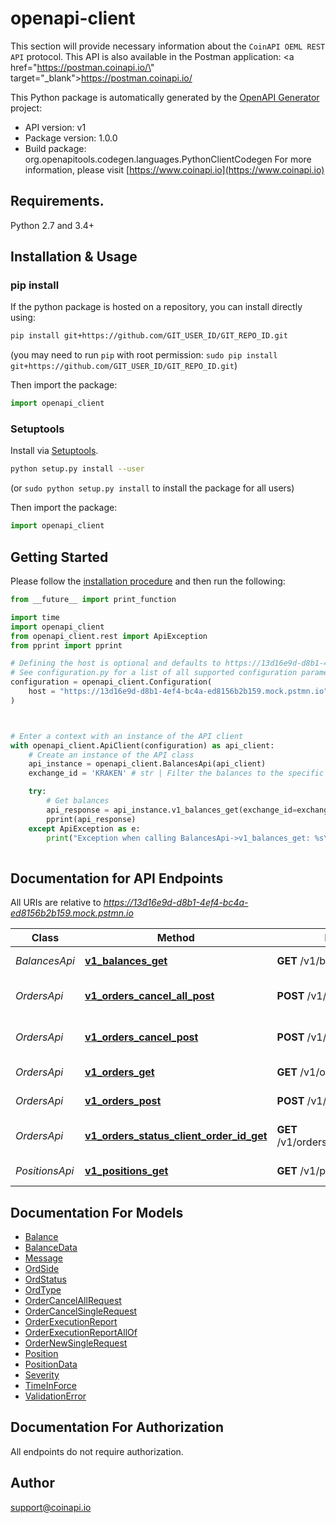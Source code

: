 # openapi-client
This section will provide necessary information about the `CoinAPI OEML REST API` protocol.
This API is also available in the Postman application: <a href=\"https://postman.coinapi.io/\" target=\"_blank\">https://postman.coinapi.io/</a>      


This Python package is automatically generated by the [OpenAPI Generator](https://openapi-generator.tech) project:

- API version: v1
- Package version: 1.0.0
- Build package: org.openapitools.codegen.languages.PythonClientCodegen
For more information, please visit [https://www.coinapi.io](https://www.coinapi.io)

## Requirements.

Python 2.7 and 3.4+

## Installation & Usage
### pip install

If the python package is hosted on a repository, you can install directly using:

```sh
pip install git+https://github.com/GIT_USER_ID/GIT_REPO_ID.git
```
(you may need to run `pip` with root permission: `sudo pip install git+https://github.com/GIT_USER_ID/GIT_REPO_ID.git`)

Then import the package:
```python
import openapi_client
```

### Setuptools

Install via [Setuptools](http://pypi.python.org/pypi/setuptools).

```sh
python setup.py install --user
```
(or `sudo python setup.py install` to install the package for all users)

Then import the package:
```python
import openapi_client
```

## Getting Started

Please follow the [installation procedure](#installation--usage) and then run the following:

```python
from __future__ import print_function

import time
import openapi_client
from openapi_client.rest import ApiException
from pprint import pprint

# Defining the host is optional and defaults to https://13d16e9d-d8b1-4ef4-bc4a-ed8156b2b159.mock.pstmn.io
# See configuration.py for a list of all supported configuration parameters.
configuration = openapi_client.Configuration(
    host = "https://13d16e9d-d8b1-4ef4-bc4a-ed8156b2b159.mock.pstmn.io"
)



# Enter a context with an instance of the API client
with openapi_client.ApiClient(configuration) as api_client:
    # Create an instance of the API class
    api_instance = openapi_client.BalancesApi(api_client)
    exchange_id = 'KRAKEN' # str | Filter the balances to the specific exchange. (optional)

    try:
        # Get balances
        api_response = api_instance.v1_balances_get(exchange_id=exchange_id)
        pprint(api_response)
    except ApiException as e:
        print("Exception when calling BalancesApi->v1_balances_get: %s\n" % e)
    
```

## Documentation for API Endpoints

All URIs are relative to *https://13d16e9d-d8b1-4ef4-bc4a-ed8156b2b159.mock.pstmn.io*

Class | Method | HTTP request | Description
------------ | ------------- | ------------- | -------------
*BalancesApi* | [**v1_balances_get**](docs/BalancesApi.md#v1_balances_get) | **GET** /v1/balances | Get balances
*OrdersApi* | [**v1_orders_cancel_all_post**](docs/OrdersApi.md#v1_orders_cancel_all_post) | **POST** /v1/orders/cancel/all | Cancel all orders request
*OrdersApi* | [**v1_orders_cancel_post**](docs/OrdersApi.md#v1_orders_cancel_post) | **POST** /v1/orders/cancel | Cancel order request
*OrdersApi* | [**v1_orders_get**](docs/OrdersApi.md#v1_orders_get) | **GET** /v1/orders | Get open orders
*OrdersApi* | [**v1_orders_post**](docs/OrdersApi.md#v1_orders_post) | **POST** /v1/orders | Send new order
*OrdersApi* | [**v1_orders_status_client_order_id_get**](docs/OrdersApi.md#v1_orders_status_client_order_id_get) | **GET** /v1/orders/status/{client_order_id} | Get order execution report
*PositionsApi* | [**v1_positions_get**](docs/PositionsApi.md#v1_positions_get) | **GET** /v1/positions | Get open positions


## Documentation For Models

 - [Balance](docs/Balance.md)
 - [BalanceData](docs/BalanceData.md)
 - [Message](docs/Message.md)
 - [OrdSide](docs/OrdSide.md)
 - [OrdStatus](docs/OrdStatus.md)
 - [OrdType](docs/OrdType.md)
 - [OrderCancelAllRequest](docs/OrderCancelAllRequest.md)
 - [OrderCancelSingleRequest](docs/OrderCancelSingleRequest.md)
 - [OrderExecutionReport](docs/OrderExecutionReport.md)
 - [OrderExecutionReportAllOf](docs/OrderExecutionReportAllOf.md)
 - [OrderNewSingleRequest](docs/OrderNewSingleRequest.md)
 - [Position](docs/Position.md)
 - [PositionData](docs/PositionData.md)
 - [Severity](docs/Severity.md)
 - [TimeInForce](docs/TimeInForce.md)
 - [ValidationError](docs/ValidationError.md)


## Documentation For Authorization

 All endpoints do not require authorization.

## Author

support@coinapi.io


